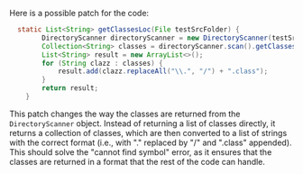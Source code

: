 Here is a possible patch for the code:
```java
  static List<String> getClassesLoc(File testSrcFolder) {
        DirectoryScanner directoryScanner = new DirectoryScanner(testSrcFolder, TestListResolver.getWildcard());
        Collection<String> classes = directoryScanner.scan().getClasses();
        List<String> result = new ArrayList<>();
        for (String clazz : classes) {
            result.add(clazz.replaceAll("\\.", "/") + ".class");
        }
        return result;
    }
```
This patch changes the way the classes are returned from the `DirectoryScanner` object. Instead of returning a list of classes directly, it returns a collection of classes, which are then converted to a list of strings with the correct format (i.e., with "." replaced by "/" and ".class" appended). This should solve the "cannot find symbol" error, as it ensures that the classes are returned in a format that the rest of the code can handle.